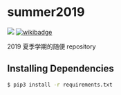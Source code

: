 # summer2019

[![](https://img.shields.io/badge/License-Apache%202.0-blue.svg?style=flat-square)](https://github.com/Blurgyy/summer2019/blob/master/LICENSE)
[![wikibadge](https://img.shields.io/badge/.-wiki-blue?logo=wikipedia&style=flat-square)](https://github.com/Blurgyy/summer2019/wiki)

2019 夏季学期的随便 repository

## Installing Dependencies

```bash
$ pip3 install -r requirements.txt
```

